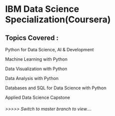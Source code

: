 # IBM Data Science Specialization(Coursera)

## Topics Covered :

Python for Data Science, AI & Development

Machine Learning with Python

Data Visualization with Python

Data Analysis with Python

Databases and SQL for Data Science with Python

Applied Data Science Capstone

###### >>>>> Switch to master branch to view....
